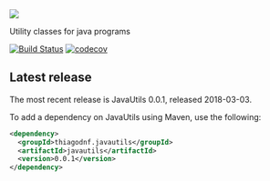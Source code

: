 <img class="screenshot" src="https://user-images.githubusercontent.com/114015/206912752-c05b4110-1588-40e4-b32f-6d4c3dfcc6fe.png"/>


Utility classes for java programs

[![Build Status](https://travis-ci.org/thiagodnf/javautils.svg?branch=master)](https://travis-ci.org/thiagodnf/javautils)
[![codecov](https://codecov.io/gh/thiagodnf/javautils/branch/master/graph/badge.svg)](https://codecov.io/gh/thiagodnf/javautils)

## Latest release

The most recent release is JavaUtils 0.0.1, released 2018-03-03.

To add a dependency on JavaUtils using Maven, use the following:

```xml
<dependency>
  <groupId>thiagodnf.javautils</groupId>
  <artifactId>javautils</artifactId>
  <version>0.0.1</version>
</dependency>
```
